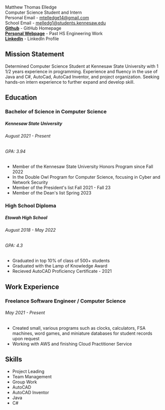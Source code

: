 Matthew Thomas Elledge\
Computer Science Student and Intern \
Personal Email - mtelledge14@gmail.com \
School Email - melledg1@students.kennesaw.edu \
__[Github](https://github.com/mthyuu)__ - GitHub Homepage\
__[Personal Webpage](https://matthewelledge.weebly.com/)__ - Past HS Engineering Work\
__[LinkedIn](https://www.linkedin.com/in/matthew-elledge-797a34227/)__ - LinkedIn Profile

## Mission Statement
Determined Computer Science Student at Kennesaw State University with 1 1/2 years experience in programming. Experience and fluency in the use of Java and C#,
AutoCad, AutoCad Inventor, and project organization. Seeking hands-on intern experience to further expand and develop skill.

## Education

### Bachelor of Science in Computer Science
##### Kennesaw State University 
###### August 2021 - Present
###### GPA: 3.94
* Member of the Kennesaw State University Honors Program since Fall 2022
* In the Double Owl Program for Computer Science, focusing in Cyber and Network Security
* Member of the President's list Fall 2021 - Fall 23
* Member of the Dean's list Spring 2023

### High School Diploma
##### Etowah High School 
###### August 2018 - May 2022
###### GPA: 4.3
* Graduated in top 10% of class of 500+ students
* Graduated with the Lamp of Knowledge Award
* Recieved AutoCAD Proficiency Certificate - 2021

## Work Experience
### Freelance Software Engineer / Computer Science
###### May 2021 - Present
* Created small, various programs such as clocks, calculators, FSA machines, word games, and miniature databases for student records upon request
* Working with AWS and finishing Cloud Practitioner Service

## Skills
* Project Leading
* Team Management
* Group Work
* AutoCAD
* AutoCAD Inventor
* Java
* C#

  



